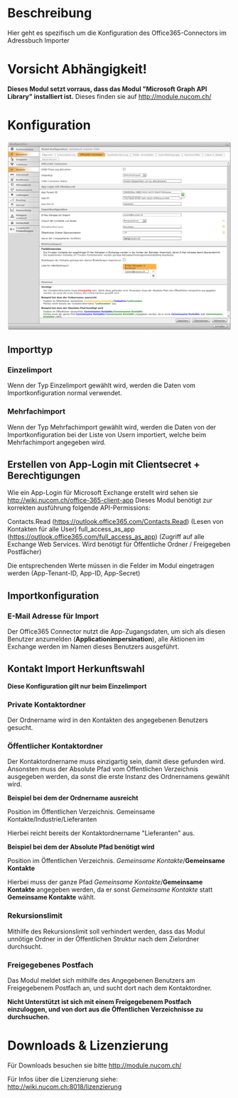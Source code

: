 <!-- TITLE: Quelle: Office365 Connector -->

# Beschreibung

Hier geht es spezifisch um die Konfiguration des Office365-Connectors im Adressbuch Importer

# Vorsicht Abhängigkeit!
**Dieses Modul setzt vorraus, dass das Modul "Microsoft Graph API Library" installiert ist.**
Dieses finden sie auf http://module.nucom.ch/
# Konfiguration

![O 365 Connector](/uploads/adressbuch-importer/o-365-connector.png "O 365 Connector")

## Importtyp

### Einzelimport

Wenn der Typ Einzelimport gewählt wird, werden die Daten vom Importkonfiguration normal verwendet.

### Mehrfachimport

Wenn der Typ Mehrfachimport gewählt wird, werden die Daten von der Importkonfiguration bei der Liste von Usern importiert, welche beim Mehrfachimport angegeben wird.

## Erstellen von App-Login mit Clientsecret + Berechtigungen

Wie ein App-Login für Microsoft Exchange erstellt wird sehen sie http://wiki.nucom.ch/office-365-client-app
Dieses Modul benötigt zur korrekten ausführung folgende API-Permissions:


Contacts.Read (https://outlook.office365.com/Contacts.Read) (Lesen von Kontakten für alle User)
full_access_as_app (https://outlook.office365.com/full_access_as_app) (Zugriff auf alle Exchange Web Services. Wird benötigt für Öffentliche Ordner / Freigegeben Postfächer)

Die entsprechenden Werte müssen in die Felder im Modul eingetragen werden (App-Tenant-ID, App-ID, App-Secret)

## Importkonfiguration
### E-Mail Adresse für Import
Der Office365 Connector nutzt die App-Zugangsdaten, um sich als diesen Benutzer anzumelden (**Applicationimpersination**), alle Aktionen im Exchange werden im Namen dieses Benutzers ausgeführt.

## Kontakt Import Herkunftswahl

**Diese Konfiguration gilt nur beim Einzelimport**

### Private Kontaktordner

Der Ordnername wird in den Kontakten des angegebenen Benutzers gesucht.

### Öffentlicher Kontaktordner

Der Kontaktordnername muss einzigartig sein, damit diese gefunden wird. Ansonsten muss der Absolute Pfad vom Öffentlichen Verzeichnis ausgegeben werden, da sonst die erste Instanz des Ordnernamens gewählt wird.

**Beispiel bei dem der Ordnername ausreicht**

Position im Öffentlichen Verzeichnis. Gemeinsame Kontakte/Industrie/Lieferanten 

Hierbei reicht bereits der Kontaktordnername "Lieferanten" aus.

**Beispiel bei dem der Absolute Pfad benötigt wird**

Position im Öffentlichen Verzeichnis. *Gemeinsame Kontakte*/**Gemeinsame Kontakte**

Hierbei muss der ganze Pfad *Gemeinsame Kontakte*/**Gemeinsame Kontakte** angegeben werden, da er sonst *Gemeinsame Kontakte* statt **Gemeinsame Kontakte** wählt.

### Rekursionslimit

Mithilfe des Rekursionslimit soll verhindert werden, dass das Modul unnötige Ordner in der Öffentlichen Struktur nach dem Zielordner durchsucht.​

### Freigegebenes Postfach

Das Modul meldet sich mithilfe des Angegebenen Benutzers am Freigegebenem Postfach an, und sucht dort nach dem Kontaktordner.

**Nicht Unterstützt ist sich mit einem Freigegebenem Postfach einzuloggen, und von dort aus die Öffentlichen Verzeichnisse zu durchsuchen.**

# Downloads & Lizenzierung

Für Downloads besuchen sie bitte http://module.nucom.ch/

Für Infos über die Lizenzierung siehe: http://wiki.nucom.ch:8018/lizenzierung
